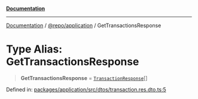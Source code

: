 [**Documentation**](../../../README.md)

***

[Documentation](../../../README.md) / [@repo/application](../README.md) / GetTransactionsResponse

# Type Alias: GetTransactionsResponse

> **GetTransactionsResponse** = [`TransactionResponse`](TransactionResponse.md)[]

Defined in: [packages/application/src/dtos/transaction.res.dto.ts:5](https://github.com/o3osatoshi/experiment/blob/5bd7d1b2e07e346ab8abb44ddf7730e7fe84cf4f/packages/application/src/dtos/transaction.res.dto.ts#L5)
